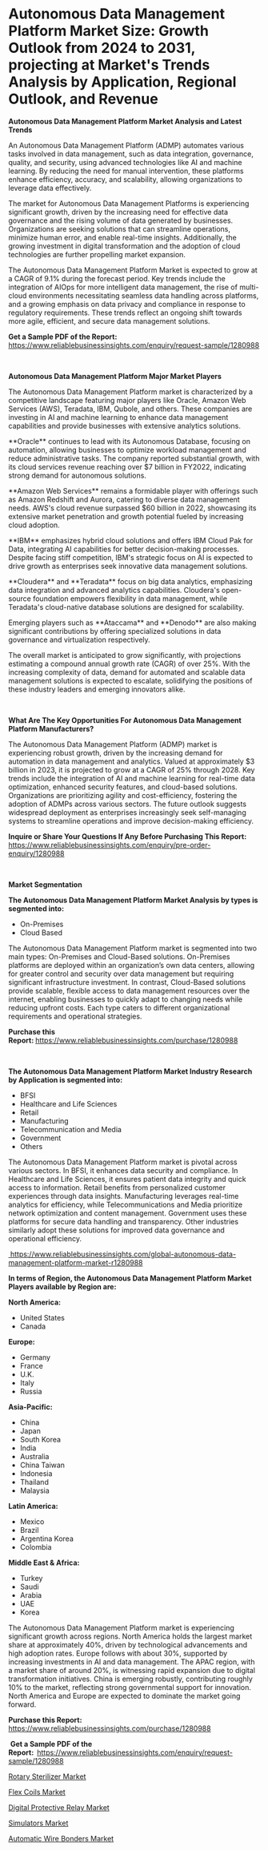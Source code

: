 <p><h1>Autonomous Data Management Platform Market Size: Growth Outlook from 2024 to 2031, projecting at Market's Trends Analysis by Application, Regional Outlook, and Revenue</h1></p><p><strong>Autonomous Data Management Platform Market Analysis and Latest Trends</strong></p>
<p><p>An Autonomous Data Management Platform (ADMP) automates various tasks involved in data management, such as data integration, governance, quality, and security, using advanced technologies like AI and machine learning. By reducing the need for manual intervention, these platforms enhance efficiency, accuracy, and scalability, allowing organizations to leverage data effectively.</p><p>The market for Autonomous Data Management Platforms is experiencing significant growth, driven by the increasing need for effective data governance and the rising volume of data generated by businesses. Organizations are seeking solutions that can streamline operations, minimize human error, and enable real-time insights. Additionally, the growing investment in digital transformation and the adoption of cloud technologies are further propelling market expansion.</p><p>The Autonomous Data Management Platform Market is expected to grow at a CAGR of 9.1% during the forecast period. Key trends include the integration of AIOps for more intelligent data management, the rise of multi-cloud environments necessitating seamless data handling across platforms, and a growing emphasis on data privacy and compliance in response to regulatory requirements. These trends reflect an ongoing shift towards more agile, efficient, and secure data management solutions.</p></p>
<p><strong>Get a Sample PDF of the Report:&nbsp;</strong> <a href="https://www.reliablebusinessinsights.com/enquiry/request-sample/1280988?utm_campaign=48&utm_medium=2&utm_source=Github&utm_content=ia&utm_term=30092024&utm_id=autonomous-data-management-platform">https://www.reliablebusinessinsights.com/enquiry/request-sample/1280988</a></p>
<p>&nbsp;</p>
<p><strong>Autonomous Data Management Platform Major Market Players</strong></p>
<p><p>The Autonomous Data Management Platform market is characterized by a competitive landscape featuring major players like Oracle, Amazon Web Services (AWS), Teradata, IBM, Qubole, and others. These companies are investing in AI and machine learning to enhance data management capabilities and provide businesses with extensive analytics solutions.</p><p>**Oracle** continues to lead with its Autonomous Database, focusing on automation, allowing businesses to optimize workload management and reduce administrative tasks. The company reported substantial growth, with its cloud services revenue reaching over $7 billion in FY2022, indicating strong demand for autonomous solutions.</p><p>**Amazon Web Services** remains a formidable player with offerings such as Amazon Redshift and Aurora, catering to diverse data management needs. AWS's cloud revenue surpassed $60 billion in 2022, showcasing its extensive market penetration and growth potential fueled by increasing cloud adoption.</p><p>**IBM** emphasizes hybrid cloud solutions and offers IBM Cloud Pak for Data, integrating AI capabilities for better decision-making processes. Despite facing stiff competition, IBM's strategic focus on AI is expected to drive growth as enterprises seek innovative data management solutions.</p><p>**Cloudera** and **Teradata** focus on big data analytics, emphasizing data integration and advanced analytics capabilities. Cloudera's open-source foundation empowers flexibility in data management, while Teradata's cloud-native database solutions are designed for scalability.</p><p>Emerging players such as **Ataccama** and **Denodo** are also making significant contributions by offering specialized solutions in data governance and virtualization respectively.</p><p>The overall market is anticipated to grow significantly, with projections estimating a compound annual growth rate (CAGR) of over 25%. With the increasing complexity of data, demand for automated and scalable data management solutions is expected to escalate, solidifying the positions of these industry leaders and emerging innovators alike.</p></p>
<p>&nbsp;</p>
<p><strong>What Are The Key Opportunities For Autonomous Data Management Platform Manufacturers?</strong></p>
<p><p>The Autonomous Data Management Platform (ADMP) market is experiencing robust growth, driven by the increasing demand for automation in data management and analytics. Valued at approximately $3 billion in 2023, it is projected to grow at a CAGR of 25% through 2028. Key trends include the integration of AI and machine learning for real-time data optimization, enhanced security features, and cloud-based solutions. Organizations are prioritizing agility and cost-efficiency, fostering the adoption of ADMPs across various sectors. The future outlook suggests widespread deployment as enterprises increasingly seek self-managing systems to streamline operations and improve decision-making efficiency.</p></p>
<p><strong>Inquire or Share Your Questions If Any Before Purchasing This Report:</strong> <a href="https://www.reliablebusinessinsights.com/enquiry/pre-order-enquiry/1280988?utm_campaign=48&utm_medium=2&utm_source=Github&utm_content=ia&utm_term=30092024&utm_id=autonomous-data-management-platform">https://www.reliablebusinessinsights.com/enquiry/pre-order-enquiry/1280988</a></p>
<p>&nbsp;</p>
<p><strong>Market Segmentation</strong></p>
<p><strong>The Autonomous Data Management Platform Market Analysis by types is segmented into:</strong></p>
<p><ul><li>On-Premises</li><li>Cloud Based</li></ul></p>
<p><p>The Autonomous Data Management Platform market is segmented into two main types: On-Premises and Cloud-Based solutions. On-Premises platforms are deployed within an organization’s own data centers, allowing for greater control and security over data management but requiring significant infrastructure investment. In contrast, Cloud-Based solutions provide scalable, flexible access to data management resources over the internet, enabling businesses to quickly adapt to changing needs while reducing upfront costs. Each type caters to different organizational requirements and operational strategies.</p></p>
<p><strong>Purchase this Report:&nbsp;</strong><a href="https://www.reliablebusinessinsights.com/purchase/1280988?utm_campaign=48&utm_medium=2&utm_source=Github&utm_content=ia&utm_term=30092024&utm_id=autonomous-data-management-platform">https://www.reliablebusinessinsights.com/purchase/1280988</a></p>
<p>&nbsp;</p>
<p><strong>The Autonomous Data Management Platform Market Industry Research by Application is segmented into:</strong></p>
<p><ul><li>BFSI</li><li>Healthcare and Life Sciences</li><li>Retail</li><li>Manufacturing</li><li>Telecommunication and Media</li><li>Government</li><li>Others</li></ul></p>
<p><p>The Autonomous Data Management Platform market is pivotal across various sectors. In BFSI, it enhances data security and compliance. In Healthcare and Life Sciences, it ensures patient data integrity and quick access to information. Retail benefits from personalized customer experiences through data insights. Manufacturing leverages real-time analytics for efficiency, while Telecommunications and Media prioritize network optimization and content management. Government uses these platforms for secure data handling and transparency. Other industries similarly adopt these solutions for improved data governance and operational efficiency.</p></p>
<p><a href="https://www.reliablebusinessinsights.com/global-autonomous-data-management-platform-market-r1280988?utm_campaign=48&utm_medium=2&utm_source=Github&utm_content=ia&utm_term=30092024&utm_id=autonomous-data-management-platform">&nbsp;https://www.reliablebusinessinsights.com/global-autonomous-data-management-platform-market-r1280988</a></p>
<p><strong>In terms of Region, the Autonomous Data Management Platform Market Players available by Region are:</strong></p>
<p>
    <p> <strong> North America: </strong>
        <ul>
            <li>United States</li>
            <li>Canada</li>
        </ul>
        </p> 
    <p> <strong> Europe: </strong>
        <ul>
            <li>Germany</li>
            <li>France</li>
            <li>U.K.</li>
            <li>Italy</li>
            <li>Russia</li>
        </ul>
        </p> 
    <p> <strong> Asia-Pacific: </strong>
        <ul>
            <li>China</li>
            <li>Japan</li>
            <li>South Korea</li>
            <li>India</li>
            <li>Australia</li>
            <li>China Taiwan</li>
            <li>Indonesia</li>
            <li>Thailand</li>
            <li>Malaysia</li>
        </ul>
        </p> 
    <p> <strong> Latin America: </strong>
        <ul>
            <li>Mexico</li>
            <li>Brazil</li>
            <li>Argentina Korea</li>
            <li>Colombia</li>
        </ul>
        </p> 
    <p> <strong> Middle East & Africa: </strong>
        <ul>
            <li>Turkey</li>
            <li>Saudi</li>
            <li>Arabia</li>
            <li>UAE</li>
            <li>Korea</li>
        </ul>
    </p>
    </p>
<p><p>The Autonomous Data Management Platform market is experiencing significant growth across regions. North America holds the largest market share at approximately 40%, driven by technological advancements and high adoption rates. Europe follows with about 30%, supported by increasing investments in AI and data management. The APAC region, with a market share of around 20%, is witnessing rapid expansion due to digital transformation initiatives. China is emerging robustly, contributing roughly 10% to the market, reflecting strong governmental support for innovation. North America and Europe are expected to dominate the market going forward.</p></p>
<p><strong>Purchase this Report: </strong><a href="https://www.reliablebusinessinsights.com/purchase/1280988?utm_campaign=48&utm_medium=2&utm_source=Github&utm_content=ia&utm_term=30092024&utm_id=autonomous-data-management-platform">https://www.reliablebusinessinsights.com/purchase/1280988</a></p>
<p>&nbsp;<strong>Get a Sample PDF of the Report:&nbsp;&nbsp;</strong><a href="https://www.reliablebusinessinsights.com/enquiry/request-sample/1280988?utm_campaign=48&utm_medium=2&utm_source=Github&utm_content=ia&utm_term=30092024&utm_id=autonomous-data-management-platform">https://www.reliablebusinessinsights.com/enquiry/request-sample/1280988</a></p>
<p><strong></strong></p>
<p><p><a href="https://www.linkedin.com/pulse/market-leaders-laggards-global-rotary-sterilizer-trends-n4nue?utm_campaign=48&utm_medium=2&utm_source=Github&utm_content=ia&utm_term=30092024&utm_id=autonomous-data-management-platform">Rotary Sterilizer Market</a></p><p><a href="https://issuu.com/reportprime-2/docs/flex-coils-market-size-2030.pptx_22f538fb5a11f0?utm_campaign=48&utm_medium=2&utm_source=Github&utm_content=ia&utm_term=30092024&utm_id=autonomous-data-management-platform">Flex Coils Market</a></p><p><a href="https://issuu.com/reportprime-2/docs/digital-protective-relay-market-siz_04adb6332cc54c?utm_campaign=48&utm_medium=2&utm_source=Github&utm_content=ia&utm_term=30092024&utm_id=autonomous-data-management-platform">Digital Protective Relay Market</a></p><p><a href="https://www.linkedin.com/pulse/emerging-opportunities-challenges-global-simulators-market-55sze?utm_campaign=48&utm_medium=2&utm_source=Github&utm_content=ia&utm_term=30092024&utm_id=autonomous-data-management-platform">Simulators Market</a></p><p><a href="https://github.com/alesiasc0na/Market-Research-Report-List-1/blob/main/automatic-wire-bonders-market.md?utm_campaign=48&utm_medium=2&utm_source=Github&utm_content=ia&utm_term=30092024&utm_id=autonomous-data-management-platform">Automatic Wire Bonders Market</a></p></p>